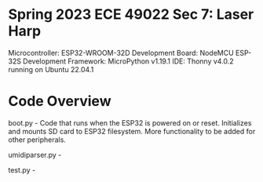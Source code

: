# Spring 2023 ECE 49022 Sec 7: Laser Harp
Microcontroller: ESP32-WROOM-32D
Development Board: NodeMCU ESP-32S 
Development Framework: MicroPython v1.19.1
IDE: Thonny v4.0.2 running on Ubuntu 22.04.1

# Code Overview
boot.py - Code that runs when the ESP32 is powered on or reset. Initializes and mounts SD card to ESP32 filesystem. More functionality to be added for other peripherals.

umidiparser.py - 

test.py - 
